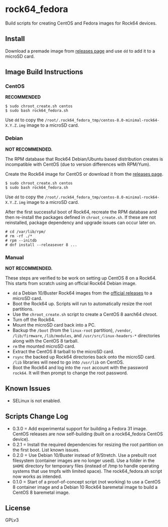 # rock64_fedora

Build scripts for creating CentOS and Fedora images for Rock64 devices.

## Install

Download a premade image from [releases page](https://github.com/ekultails/rock64_fedora/releases) and use `dd` to add it to a microSD card.

## Image Build Instructions

### CentOS

**RECOMMENDED**

```
$ sudo chroot_create.sh centos
$ sudo bash rock64_fedora.sh
```

Use `dd` to copy the `/root/.rock64_fedora_tmp/centos-8.0-minimal-rock64-X.Y.Z.img` image to a microSD card.

### Debian

**NOT RECOMMENDED.**

The RPM database that Rock64 Debian/Ubuntu based distribution creates is incompatible with CentOS (due to version differences with RPM/Yum).

Create the Rock64 image for CentOS or download it from the [releases page](https://github.com/ekultails/rock64_fedora/releases).

```
$ sudo chroot_create.sh centos
$ sudo bash rock64_fedora.sh
```

Use `dd` to copy the `/root/.rock64_fedora_tmp/centos-8.0-minimal-rock64-X.Y.Z.img` image to a microSD card.

After the first successful boot of Rock64, recreate the RPM database and then re-install the packages defined in `chroot_create.sh`. If these are not reinstalled, package dependency and upgrade issues can occur later on.

```
# cd /var/lib/rpm/
# rm -rf ./*
# rpm --initdb
# dnf install --releasever 8 ...
```

### Manual

**NOT RECOMMENDED.**

These steps are verified to be work on setting up CentOS 8 on a Rock64. This starts from scratch using an official Rock64 Debian image.

- `dd` a Debian 10/Buster Rock64 images from the [official releases](https://github.com/ayufan-rock64/linux-build/releases) to a microSD card.
- Boot the Rock64 up. Scripts will run to automatically resize the root partitions.
- Use the `chroot_create.sh` script to create a CentOS 8 aarch64 chroot.
- Turn off the Rock64.
- Mount the microSD card back into a PC.
- Backup the `/boot` (from the `linux-root` partition), `/vendor`, `/lib/firmware`, `/lib/modules`, and `/usr/src/linux-headers-*` directories along with the CentOS 8 tarball.
- `rm` the mounted microSD card.
- Extract the CentOS 8 tarball to the microSD card.
- `rsync` the backed up Rock64 directories back onto the microSD card. `/lib` libraries will need to go into `/usr/lib` on CentOS.
- Boot the Rock64 and log into the `root` account with the password `rock64`. It will then prompt to change the root password.

## Known Issues

- SELinux is not enabled.

## Scripts Change Log

- 0.3.0 = Add experimental support for building a Fedora 31 image. CentOS releases are now self-building (built on a rock64_fedora CentOS device).
- 0.2.1 = Install the required dependencies for resizing the root partition on the first boot. List known issues.
- 0.2.0 = Use Debian 10/Buster instead of 9/Stretch. Use a prebuilt root filesystem (container images are no longer used). Use a folder in the `$HOME` directory for temporary files (instead of /tmp to handle operating systems that use tmpfs with limited space). The rock64_fedora.sh script now works as intended.
- 0.1.0 = Start of a proof-of-concept script (not working) to use a CentOS 8 container image and a Debian 10 Rock64 baremetal image to build a CentOS 8 baremetal image.

## License

GPLv3
